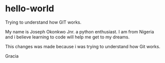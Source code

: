 # hello-world
Trying to understand how GIT works.

My name is Joseph Okonkwo Jnr. a python enthusiast. I am from Nigeria and i believe learning to code will help me get to my dreams.

This changes was made because i was trying to understand how Git works.

Gracia
